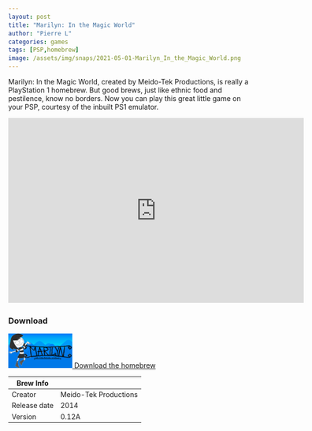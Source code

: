 ```yaml
---
layout: post
title: "Marilyn: In the Magic World"
author: "Pierre L"
categories: games
tags: [PSP,homebrew]
image: /assets/img/snaps/2021-05-01-Marilyn_In_the_Magic_World.png
---
```


Marilyn: In the Magic World, created by Meido-Tek Productions, is really a PlayStation 1 homebrew. But good brews, just like ethnic food and pestilence, know no borders. Now you can play this great little game on your PSP, courtesy of the inbuilt PS1 emulator. 

<div class="embed-container">
  <iframe
      src="https://www.youtube.com/embed/ajSwiROGT9o"
      width="600"
      height="375"
      frameborder="0"
      allowfullscreen="">
  </iframe>
</div>

### Download

<p class="download-btn">
    <a href="https://archive.org/details/marilyn-in-the-magic-world.-7z">
	<img border="0" alt="Download the homebrew" src="/assets/img/icon0/2021-05-01-Marilyn_In_the_Magic_World.png" width="130" height="70">
	Download the homebrew
	</a>
</p>

| Brew Info    |             |
|--------------|-------------|
| Creator      | Meido-Tek Productions |
| Release date | 2014  |
| Version      | 0.12A  |
